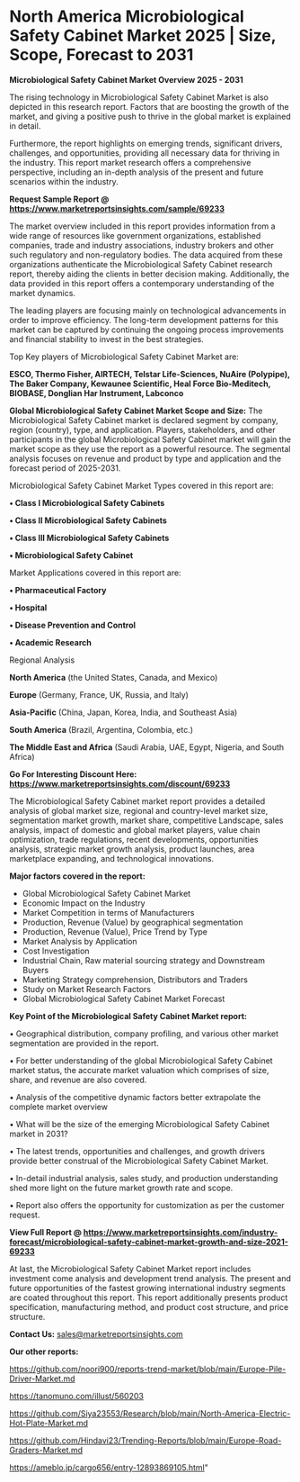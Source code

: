# North America Microbiological Safety Cabinet Market 2025 | Size, Scope, Forecast to 2031

<Strong> Microbiological Safety Cabinet Market Overview 2025 - 2031</strong>

The rising technology in Microbiological Safety Cabinet Market is also depicted in this research report. Factors that are boosting the growth of the market, and giving a positive push to thrive in the global market is explained in detail.

Furthermore, the report highlights on emerging trends, significant drivers, challenges, and opportunities, providing all necessary data for thriving in the industry. This report market research offers a comprehensive perspective, including an in-depth analysis of the present and future scenarios within the industry.

<strong>Request Sample Report @ <a href=https://www.marketreportsinsights.com/sample/69233>https://www.marketreportsinsights.com/sample/69233</a></strong>

The market overview included in this report provides information from a wide range of resources like government organizations, established companies, trade and industry associations, industry brokers and other such regulatory and non-regulatory bodies. The data acquired from these organizations authenticate the Microbiological Safety Cabinet research report, thereby aiding the clients in better decision making. Additionally, the data provided in this report offers a contemporary understanding of the market dynamics.

The leading players are focusing mainly on technological advancements in order to improve efficiency. The long-term development patterns for this market can be captured by continuing the ongoing process improvements and financial stability to invest in the best strategies.

Top Key players of Microbiological Safety Cabinet Market are:

<strong>ESCO, Thermo Fisher, AIRTECH, Telstar Life-Sciences, NuAire (Polypipe), The Baker Company, Kewaunee Scientific, Heal Force Bio-Meditech, BIOBASE, Donglian Har Instrument, Labconco</strong>

<strong><b>Global Microbiological Safety Cabinet Market Scope and Size:</b></strong>
The Microbiological Safety Cabinet market is declared segment by company, region (country), type, and application. Players, stakeholders, and other participants in the global Microbiological Safety Cabinet market will gain the market scope as they use the report as a powerful resource. The segmental analysis focuses on revenue and product by type and application and the forecast period of 2025-2031.

Microbiological Safety Cabinet Market Types covered in this report are:

<strong>• Class I Microbiological Safety Cabinets

• Class II Microbiological Safety Cabinets

• Class III Microbiological Safety Cabinets

• Microbiological Safety Cabinet</strong>

Market Applications covered in this report are:

<strong>• Pharmaceutical Factory

• Hospital

• Disease Prevention and Control

• Academic Research</strong> 

Regional Analysis

<strong>North America</strong> (the United States, Canada, and Mexico)

<strong>Europe</strong> (Germany, France, UK, Russia, and Italy)

<strong>Asia-Pacific</strong> (China, Japan, Korea, India, and Southeast Asia)

<strong>South America</strong> (Brazil, Argentina, Colombia, etc.)

<strong>The Middle East and Africa</strong> (Saudi Arabia, UAE, Egypt, Nigeria, and South Africa)

<strong>Go For Interesting Discount Here: <a href=https://www.marketreportsinsights.com/discount/69233>https://www.marketreportsinsights.com/discount/69233</a></strong>

The Microbiological Safety Cabinet market report provides a detailed analysis of global market size, regional and country-level market size, segmentation market growth, market share, competitive Landscape, sales analysis, impact of domestic and global market players, value chain optimization, trade regulations, recent developments, opportunities analysis, strategic market growth analysis, product launches, area marketplace expanding, and technological innovations.

<strong><b>Major factors covered in the report:</b></strong>
<ul>
  <li>Global Microbiological Safety Cabinet Market </li>
  <li>Economic Impact on the Industry</li>
  <li>Market Competition in terms of Manufacturers</li>
  <li>Production, Revenue (Value) by geographical segmentation</li>
  <li>Production, Revenue (Value), Price Trend by Type</li>
  <li>Market Analysis by Application</li>
  <li>Cost Investigation</li>
  <li>Industrial Chain, Raw material sourcing strategy and Downstream Buyers</li>
  <li>Marketing Strategy comprehension, Distributors and Traders</li>
  <li>Study on Market Research Factors</li>
  <li>Global Microbiological Safety Cabinet Market Forecast</li>
</ul>

<strong><b>Key Point of the Microbiological Safety Cabinet Market report:</b></strong>

• Geographical distribution, company profiling, and various other market segmentation are provided in the report.

• For better understanding of the global Microbiological Safety Cabinet market status, the accurate market valuation which comprises of size, share, and revenue are also covered.

• Analysis of the competitive dynamic factors better extrapolate the complete market overview

• What will be the size of the emerging Microbiological Safety Cabinet market in 2031?

• The latest trends, opportunities and challenges, and growth drivers provide better construal of the Microbiological Safety Cabinet Market.

• In-detail industrial analysis, sales study, and production understanding shed more light on the future market growth rate and scope.

• Report also offers the opportunity for customization as per the customer request.

<strong><b>View Full Report @ <a href=https://www.marketreportsinsights.com/industry-forecast/microbiological-safety-cabinet-market-growth-and-size-2021-69233>https://www.marketreportsinsights.com/industry-forecast/microbiological-safety-cabinet-market-growth-and-size-2021-69233</a></b></strong>


At last, the Microbiological Safety Cabinet Market report includes investment come analysis and development trend analysis. The present and future opportunities of the fastest growing international industry segments are coated throughout this report. This report additionally presents product specification, manufacturing method, and product cost structure, and price structure.

<strong>Contact Us:</strong>
sales@marketreportsinsights.com

<strong>Our other reports:</strong>

<a href=https://github.com/noori900/reports-trend-market/blob/main/Europe-Pile-Driver-Market.md>https://github.com/noori900/reports-trend-market/blob/main/Europe-Pile-Driver-Market.md</a>

<a href=https://tanomuno.com/illust/560203>https://tanomuno.com/illust/560203</a>

<a href=https://github.com/Siya23553/Research/blob/main/North-America-Electric-Hot-Plate-Market.md>https://github.com/Siya23553/Research/blob/main/North-America-Electric-Hot-Plate-Market.md</a>

<a href=https://github.com/Hindavi23/Trending-Reports/blob/main/Europe-Road-Graders-Market.md>https://github.com/Hindavi23/Trending-Reports/blob/main/Europe-Road-Graders-Market.md</a>

<a href=https://ameblo.jp/cargo656/entry-12893869105.html>https://ameblo.jp/cargo656/entry-12893869105.html</a>"
